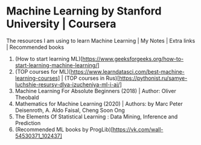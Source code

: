 # Machine Learning by Stanford University | Coursera
The resources I am using to learn Machine Learning | My Notes | Extra links | Recommended books

1. (How to start learning ML)[https://www.geeksforgeeks.org/how-to-start-learning-machine-learning/]
2. (TOP courses for ML)[https://www.learndatasci.com/best-machine-learning-courses] | (TOP courses in Rus)[https://pythonist.ru/samye-luchshie-resursy-dlya-izucheniya-ml-i-ai/]
3. Machine Learning For Absolute Beginners (2018) | Author: Oliver Theobald
4. Mathematics for Machine Learning (2020) | Authors: by Marc Peter Deisenroth, A. Aldo Faisal, Cheng Soon Ong
5. The Elements Of Statistical Learning : Data Mining, Inference and Prediction 
6. (Recommended ML books by ProgLib)[https://vk.com/wall-54530371_102437]
